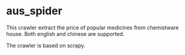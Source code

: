# aus_spider
This crawler extract the price of popular medicines from chemistware house.
Both english and chinese are supported.

The crawler is based on scrapy.
